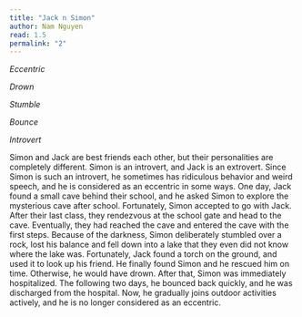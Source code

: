 ```yaml
---
title: "Jack n Simon"
author: Nam Nguyen
read: 1.5
permalink: "2"
---
```


*Eccentric*

*Drown*

*Stumble*

*Bounce*

*Introvert*


Simon and Jack are best friends each other, but their personalities are completely different. Simon is an introvert, and Jack is an extrovert. Since Simon is such an introvert, he sometimes has ridiculous behavior and weird speech, and he is considered as an eccentric in some ways. One day, Jack found a small cave behind their school, and he asked Simon to explore the mysterious cave after school. Fortunately, Simon accepted to go with Jack. After their last class, they rendezvous at the school gate and head to the cave. Eventually, they had reached the cave and entered the cave with the first steps. Because of the darkness, Simon deliberately stumbled over a rock, lost his balance and fell down into a lake that they even did not know where the lake was. Fortunately, Jack found a torch on the ground, and used it to look up his friend. He finally found Simon and he rescued him on time. Otherwise, he would have drown. After that, Simon was immediately hospitalized. The following two days, he bounced back quickly, and he was discharged from the hospital. Now, he gradually joins outdoor activities actively, and he is no longer considered as an eccentric.